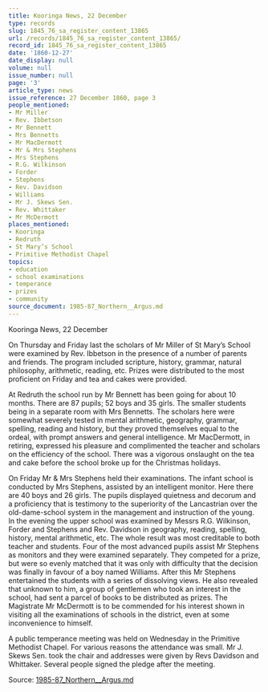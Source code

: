 ```yaml
---
title: Kooringa News, 22 December
type: records
slug: 1845_76_sa_register_content_13865
url: /records/1845_76_sa_register_content_13865/
record_id: 1845_76_sa_register_content_13865
date: '1860-12-27'
date_display: null
volume: null
issue_number: null
page: '3'
article_type: news
issue_reference: 27 December 1860, page 3
people_mentioned:
- Mr Miller
- Rev. Ibbetson
- Mr Bennett
- Mrs Bennetts
- Mr MacDermott
- Mr & Mrs Stephens
- Mrs Stephens
- R.G. Wilkinson
- Forder
- Stephens
- Rev. Davidson
- Williams
- Mr J. Skews Sen.
- Rev. Whittaker
- Mr McDermott
places_mentioned:
- Kooringa
- Redruth
- St Mary’s School
- Primitive Methodist Chapel
topics:
- education
- school examinations
- temperance
- prizes
- community
source_document: 1985-87_Northern__Argus.md
---
```


Kooringa News, 22 December

On Thursday and Friday last the scholars of Mr Miller of St Mary’s School were examined by Rev. Ibbetson in the presence of a number of parents and friends.  The program included scripture, history, grammar, natural philosophy, arithmetic, reading, etc.  Prizes were distributed to the most proficient on Friday and tea and cakes were provided.

At Redruth the school run by Mr Bennett has been going for about 10 months.  There are 87 pupils; 52 boys and 35 girls.  The smaller students being in a separate room with Mrs Bennetts.  The scholars here were somewhat severely tested in mental arithmetic, geography, grammar, spelling, reading and history, but they proved themselves equal to the ordeal, with prompt answers and general intelligence.  Mr MacDermott, in retiring, expressed his pleasure and complimented the teacher and scholars on the efficiency of the school.  There was a vigorous onslaught on the tea and cake before the school broke up for the Christmas holidays.

On Friday Mr & Mrs Stephens held their examinations.  The infant school is conducted by Mrs Stephens, assisted by an intelligent monitor.  Here there are 40 boys and 26 girls.  The pupils displayed quietness and decorum and a proficiency that is testimony to the superiority of the Lancastrian over the old-dame-school system in the management and instruction of the young.  In the evening the upper school was examined by Messrs R.G. Wilkinson, Forder and Stephens and Rev. Davidson in geography, reading, spelling, history, mental arithmetic, etc.  The whole result was most creditable to both teacher and students.  Four of the most advanced pupils assist Mr Stephens as monitors and they were examined separately.  They competed for a prize, but were so evenly matched that it was only with difficulty that the decision was finally in favour of a boy named Williams.  After this Mr Stephens entertained the students with a series of dissolving views.  He also revealed that unknown to him, a group of gentlemen who took an interest in the school, had sent a parcel of books to be distributed as prizes.  The Magistrate Mr McDermott is to be commended for his interest shown in visiting all the examinations of schools in the district, even at some inconvenience to himself.

A public temperance meeting was held on Wednesday in the Primitive Methodist Chapel.  For various reasons the attendance was small.  Mr J. Skews Sen. took the chair and addresses were given by Revs Davidson and Whittaker.  Several people signed the pledge after the meeting.

Source: [1985-87_Northern__Argus.md](/downloads/markdown/1985-87_Northern__Argus.md)

